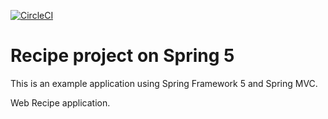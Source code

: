 [![CircleCI](https://circleci.com/gh/Silinde87/spring5-recipe-project.svg?style=svg)](https://app.circleci.com/pipelines/github/Silinde87/spring5-recipe-project)

# Recipe project on Spring 5

This is an example application using Spring Framework 5 and Spring MVC.

Web Recipe application.